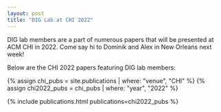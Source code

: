 ```yaml
---
layout: post
title: "DIG Lab at CHI 2022"
---
```


DIG lab members are a part of numerous papers that will be presented at ACM CHI in 2022. Come say hi to Dominik and Alex in New Orleans next week!

Below are the CHI 2022 papers featuring DIG lab members:

{% assign chi_pubs = site.publications | where: "venue", "CHI" %}
{% assign chi2022_pubs = chi_pubs | where: "year", "2022" %}

{% include publications.html publications=chi2022_pubs %}
